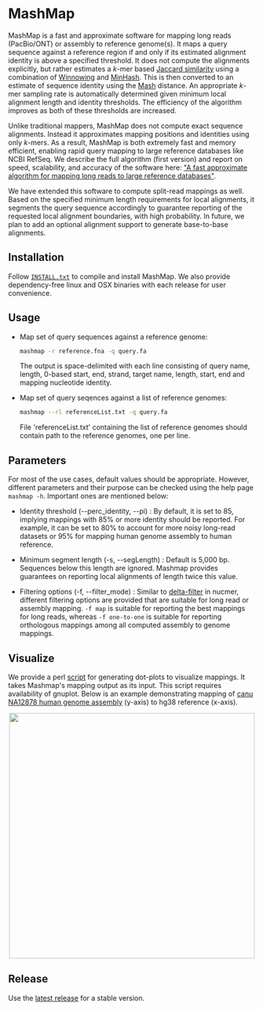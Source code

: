 MashMap
========================================================================

MashMap is a fast and approximate software for mapping long reads (PacBio/ONT) or assembly to reference genome(s). It maps a query sequence against a reference region if and only if its estimated alignment identity is above a specified threshold. It does not compute the alignments explicitly, but rather estimates a *k*-mer based [Jaccard similarity](https://en.wikipedia.org/wiki/Jaccard_index) using a combination of [Winnowing](http://www.cs.princeton.edu/courses/archive/spr05/cos598E/bib/p76-schleimer.pdf) and [MinHash](https://en.wikipedia.org/wiki/MinHash). This is then converted to an estimate of sequence identity using the [Mash](http://mash.readthedocs.org) distance. An appropriate *k*-mer sampling rate is automatically determined given minimum local alignment length and identity thresholds. The efficiency of the algorithm improves as both of these thresholds are increased.

Unlike traditional mappers, MashMap does not compute exact sequence alignments. Instead it approximates mapping positions and identities using only *k*-mers. As a result, MashMap is both extremely fast and memory efficient, enabling rapid query mapping to large reference databases like NCBI RefSeq. We describe the full algorithm (first version)  and report on speed, scalability, and accuracy of the software here: ["A fast approximate algorithm for mapping long reads to large reference databases"](http://biorxiv.org/content/early/2017/01/27/103812).

We have extended this software to compute split-read mappings as well. Based on the specified minimum length requirements for local alignments, it segments the query sequence accordingly to guarantee reporting of the requested local alignment boundaries, with high probability. In future, we plan to add an optional alignment support to generate base-to-base alignments.

## Installation
Follow [`INSTALL.txt`](INSTALL.txt) to compile and install MashMap. We also provide dependency-free linux and OSX binaries with each release for user convenience.

## Usage

* Map set of query sequences against a reference genome:
  ```sh
  mashmap -r reference.fna -q query.fa
  ```
  The output is space-delimited with each line consisting of query name, length,
  0-based start, end, strand, target name, length, start, end and mapping nucleotide
  identity.

* Map set of query seqences against a list of reference genomes:
  ```sh
  mashmap --rl referenceList.txt -q query.fa
  ```
  File 'referenceList.txt' containing the list of reference genomes should contain path to the reference genomes, one per line.

## Parameters

For most of the use cases, default values should be appropriate. However, different parameters and their purpose can be checked using the help page `mashmap -h`. Important ones are mentioned below:

* Identity threshold (--perc_identity, --pi) : By default, it is set to 85, implying mappings with 85% or more identity should be reported. For example, it can be set to 80% to account for more noisy long-read datasets or 95% for mapping human genome assembly to human reference.

* Minimum segment length (-s, --segLength) :  Default is 5,000 bp. Sequences below this length are ignored. Mashmap provides guarantees on reporting local alignments of length twice this value.

* Filtering options (-f, --filter_mode) : Similar to [delta-filter](http://mummer.sourceforge.net/manual/#filter) in nucmer, different filtering options are provided that are suitable for long read or assembly mapping. `-f map` is suitable for reporting the best mappings for long reads, whereas `-f one-to-one` is suitable for reporting orthologous mappings among all computed assembly to genome mappings.   

## Visualize

We provide a perl [script](scripts) for generating dot-plots to visualize mappings. It takes Mashmap's mapping output as its input. This script requires availability of gnuplot. Below is an example demonstrating mapping of [canu NA12878 human genome assembly](https://github.com/nanopore-wgs-consortium/NA12878/blob/master/Genome.md) (y-axis) to hg38 reference (x-axis).

<p align="center">
<img src="https://alurulab.cc.gatech.edu/sites/all/images/mashmap/dotplot_canu_hg38.png" height="500"/>
</p>

## Release

Use the [latest release](https://github.com/marbl/MashMap/releases) for a stable version. 
